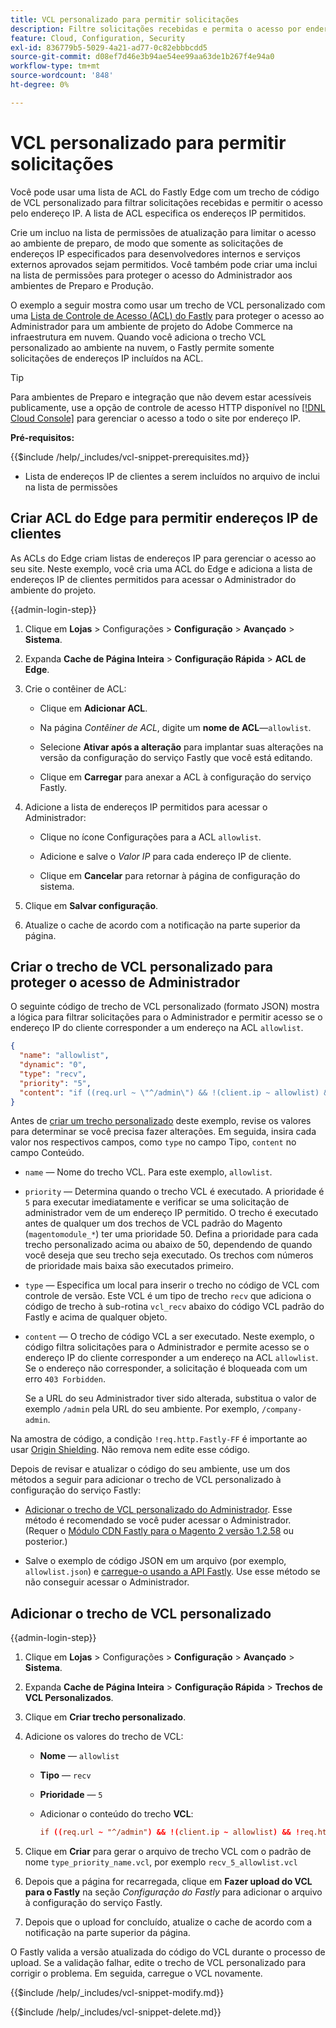 ```yaml
---
title: VCL personalizado para permitir solicitações
description: Filtre solicitações recebidas e permita o acesso por endereço IP para sites do Adobe Commerce com uma lista ACL do Fastly Edge e um trecho VCL personalizado.
feature: Cloud, Configuration, Security
exl-id: 836779b5-5029-4a21-ad77-0c82ebbbcdd5
source-git-commit: d08ef7d46e3b94ae54ee99aa63de1b267f4e94a0
workflow-type: tm+mt
source-wordcount: '848'
ht-degree: 0%

---
```


# VCL personalizado para permitir solicitações

Você pode usar uma lista de ACL do Fastly Edge com um trecho de código de VCL personalizado para filtrar solicitações recebidas e permitir o acesso pelo endereço IP. A lista de ACL especifica os endereços IP permitidos.

Crie um incluo na lista de permissões de atualização para limitar o acesso ao ambiente de preparo, de modo que somente as solicitações de endereços IP especificados para desenvolvedores internos e serviços externos aprovados sejam permitidos. Você também pode criar uma inclui na lista de permissões para proteger o acesso do Administrador aos ambientes de Preparo e Produção.

O exemplo a seguir mostra como usar um trecho de VCL personalizado com uma [Lista de Controle de Acesso (ACL) do Fastly](https://docs.fastly.com/guides/access-control-lists/about-acls) para proteger o acesso ao Administrador para um ambiente de projeto do Adobe Commerce na infraestrutura em nuvem. Quando você adiciona o trecho VCL personalizado ao ambiente na nuvem, o Fastly permite somente solicitações de endereços IP incluídos na ACL.

>[!TIP]
>
>Para ambientes de Preparo e integração que não devem estar acessíveis publicamente, use a opção de controle de acesso HTTP disponível no [[!DNL Cloud Console]](../project/overview.md#access-the-project-web-interface) para gerenciar o acesso a todo o site por endereço IP.

**Pré-requisitos:**


{{$include /help/_includes/vcl-snippet-prerequisites.md}}

- Lista de endereços IP de clientes a serem incluídos no arquivo de inclui na lista de permissões

## Criar ACL do Edge para permitir endereços IP de clientes

As ACLs do Edge criam listas de endereços IP para gerenciar o acesso ao seu site. Neste exemplo, você cria uma ACL do Edge e adiciona a lista de endereços IP de clientes permitidos para acessar o Administrador do ambiente do projeto.

{{admin-login-step}}

1. Clique em **Lojas** > Configurações > **Configuração** > **Avançado** > **Sistema**.

1. Expanda **Cache de Página Inteira** > **Configuração Rápida** > **ACL de Edge**.

1. Crie o contêiner de ACL:

   - Clique em **Adicionar ACL**.

   - Na página *Contêiner de ACL*, digite um **nome de ACL**—`allowlist`.

   - Selecione **Ativar após a alteração** para implantar suas alterações na versão da configuração do serviço Fastly que você está editando.

   - Clique em **Carregar** para anexar a ACL à configuração do serviço Fastly.

1. Adicione a lista de endereços IP permitidos para acessar o Administrador:

   - Clique no ícone Configurações para a ACL `allowlist`.

   - Adicione e salve o *Valor IP* para cada endereço IP de cliente.

   - Clique em **Cancelar** para retornar à página de configuração do sistema.

1. Clique em **Salvar configuração**.

1. Atualize o cache de acordo com a notificação na parte superior da página.

## Criar o trecho de VCL personalizado para proteger o acesso de Administrador

O seguinte código de trecho de VCL personalizado (formato JSON) mostra a lógica para filtrar solicitações para o Administrador e permitir acesso se o endereço IP do cliente corresponder a um endereço na ACL `allowlist`.

```json
{
  "name": "allowlist",
  "dynamic": "0",
  "type": "recv",
  "priority": "5",
  "content": "if ((req.url ~ \"^/admin\") && !(client.ip ~ allowlist) && !req.http.Fastly-FF) { error 403 \"Forbidden\"; }"
}
```

Antes de [criar um trecho personalizado](https://experienceleague.adobe.com/docs/commerce-on-cloud/user-guide/cdn/custom-vcl-snippets/fastly-vcl-allowlist.html?lang=pt-BR#add-the-custom-vcl-snippet) deste exemplo, revise os valores para determinar se você precisa fazer alterações. Em seguida, insira cada valor nos respectivos campos, como `type` no campo Tipo, `content` no campo Conteúdo.

- `name` — Nome do trecho VCL. Para este exemplo, `allowlist`.

- `priority` — Determina quando o trecho VCL é executado. A prioridade é `5` para executar imediatamente e verificar se uma solicitação de administrador vem de um endereço IP permitido. O trecho é executado antes de qualquer um dos trechos de VCL padrão do Magento (`magentomodule_*`) ter uma prioridade 50. Defina a prioridade para cada trecho personalizado acima ou abaixo de 50, dependendo de quando você deseja que seu trecho seja executado. Os trechos com números de prioridade mais baixa são executados primeiro.

- `type` — Especifica um local para inserir o trecho no código de VCL com controle de versão. Este VCL é um tipo de trecho `recv` que adiciona o código de trecho à sub-rotina `vcl_recv` abaixo do código VCL padrão do Fastly e acima de qualquer objeto.

- `content` — O trecho de código VCL a ser executado. Neste exemplo, o código filtra solicitações para o Administrador e permite acesso se o endereço IP do cliente corresponder a um endereço na ACL `allowlist`. Se o endereço não corresponder, a solicitação é bloqueada com um erro `403 Forbidden`.

  Se a URL do seu Administrador tiver sido alterada, substitua o valor de exemplo `/admin` pela URL do seu ambiente. Por exemplo, `/company-admin`.

Na amostra de código, a condição `!req.http.Fastly-FF` é importante ao usar [Origin Shielding](fastly-custom-cache-configuration.md#configure-back-ends-and-origin-shielding). Não remova nem edite esse código.

Depois de revisar e atualizar o código do seu ambiente, use um dos métodos a seguir para adicionar o trecho de VCL personalizado à configuração do serviço Fastly:

- [Adicionar o trecho de VCL personalizado do Administrador](#add-the-custom-vcl-snippet). Esse método é recomendado se você puder acessar o Administrador. (Requer o [Módulo CDN Fastly para o Magento 2 versão 1.2.58](fastly-configuration.md#upgrade) ou posterior.)

- Salve o exemplo de código JSON em um arquivo (por exemplo, `allowlist.json`) e [carregue-o usando a API Fastly](fastly-vcl-custom-snippets.md#manage-custom-vcl-snippets-using-the-api). Use esse método se não conseguir acessar o Administrador.

## Adicionar o trecho de VCL personalizado

{{admin-login-step}}

1. Clique em **Lojas** > Configurações > **Configuração** > **Avançado** > **Sistema**.

1. Expanda **Cache de Página Inteira** > **Configuração Rápida** > **Trechos de VCL Personalizados**.

1. Clique em **Criar trecho personalizado**.

1. Adicione os valores do trecho de VCL:

   - **Nome** — `allowlist`

   - **Tipo** — `recv`

   - **Prioridade** — `5`

   - Adicionar o conteúdo do trecho **VCL**:

     ```conf
     if ((req.url ~ "^/admin") && !(client.ip ~ allowlist) && !req.http.Fastly-FF) { error 403 "Forbidden";}
     ```

1. Clique em **Criar** para gerar o arquivo de trecho VCL com o padrão de nome `type_priority_name.vcl`, por exemplo `recv_5_allowlist.vcl`

1. Depois que a página for recarregada, clique em **Fazer upload do VCL para o Fastly** na seção *Configuração do Fastly* para adicionar o arquivo à configuração do serviço Fastly.

1. Depois que o upload for concluído, atualize o cache de acordo com a notificação na parte superior da página.

O Fastly valida a versão atualizada do código do VCL durante o processo de upload. Se a validação falhar, edite o trecho de VCL personalizado para corrigir o problema. Em seguida, carregue o VCL novamente.

{{$include /help/_includes/vcl-snippet-modify.md}}

{{$include /help/_includes/vcl-snippet-delete.md}}

<!-- Last updated from includes: 2025-01-27 17:16:28 -->
